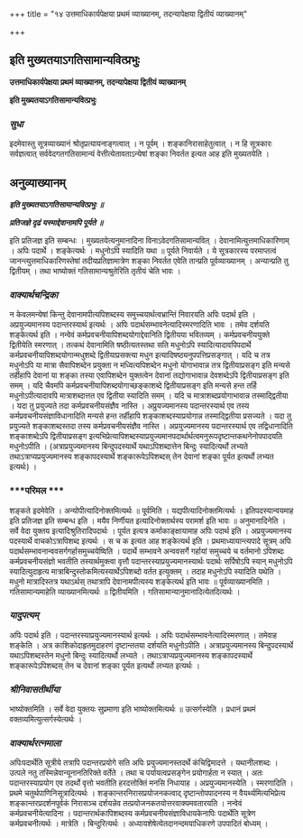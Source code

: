+++
title = "१४ उत्तमाधिकार्यपेक्षया प्रथमं व्याख्यानम्, तदन्यापेक्षया द्वितीयं व्याख्यानम्"

+++


## इति मुख्यतयाऽगतिसामान्यवित्प्रभुः

**उत्तमाधिकार्यपेक्षया प्रथमं व्याख्यानम्, तदन्यापेक्षया द्वितीयं व्याख्यानम्**

**इति मुख्यतयाऽगतिसामान्यवित्प्रभुः**

### ***सुधा***

इदमेवास्तु सूत्रव्याख्यानं श्रोतृप्रत्यायनाङ्गत्वात् । न पूर्वम् । शङ्कानिरासाहेतुत्वात् । न हि सूत्रकारः सर्वज्ञत्वात् सर्ववेदगतगतिसामान्यं वेत्तीत्येतावताऽन्येषां शङ्का निवर्तत इत्यत आह इति मुख्यतयेति ।

## **अनुव्याख्यानम्**

***इति मुख्यतयाऽगतिसामान्यवित्प्रभुः ॥***

***प्रतिजज्ञे दृढं यस्माद्देवानामपि पूर्यते ॥***

इति प्रतिजज्ञ इति सम्बन्धः । मुख्यतयेत्यनुमानादिना विनाऽवेदगतिसामान्यवित् । देवानामित्युत्तमाधिकारिणाम् । अपिः पदार्थे । शङ्केत्यर्थः । मधुनोऽपि स्यादिति यथा ॥ पूर्यते निवार्यते । ये सूत्रकारस्य परमाप्तत्वं जानन्त्युत्तमाधिकारिणस्तेषां तदीयप्रतिज्ञामात्रेण शङ्का निवर्तत एवेति तान्प्रति पूर्वव्याख्यानम् । अन्यान्प्रति तु द्वितीयम् । तथा भाष्योक्तं गतिसामान्यश्रुतेरिति तृतीयं चेति भावः ।

### ***वाक्यार्थचन्द्रिका***

न केवलमन्येषां किन्तु देवानामपीत्यपिशब्दस्य समुच्चयार्थत्वभ्रान्तिं निवारयति अपिः पदार्थ इति । अप्रयुज्यमानस्य पदान्तरस्यार्थ इत्यर्थः । अपिः पदार्थसम्भावनेत्यादिस्मरणादिति भावः । तमेव दर्शयति शङ्केत्यर्थ इति । नन्वेवं कर्मप्रवचनीयापिशब्दयोगाद्देवानिति द्वितीयया भवितव्यम् । कर्मप्रवचनीययुक्ते द्वितीयेति स्मरणात् । तत्कथं देवानामिति षष्ठीत्यतस्तथा सति मधुनोऽपि स्यादित्यादावपिपदार्थे कर्मप्रवचनीयापिशब्दयोगान्मधुशब्दे द्वितीयाप्रसक्त्या मधुन इत्यादिषष्ठ्यनुपपत्तिप्रसङ्गात् । यदि च तत्र मधुनोऽपि या मात्रा सैवापिशब्देन प्रयुक्ता न मध्वित्यपिशब्देन मधुनो योगाभावान्न तत्र द्वितीयाप्रसङ्ग इति मन्यसे तर्हीहापि देवानां या शङ्का तस्या एवापिशब्देन युक्तत्वेन देवानां तद्योगाभावान्न देवशब्देऽपि द्वितीयाप्रसङ्ग इति समम् । यदि चैवमपि कर्मप्रवचनीयापिशब्दयोगाच्छङ्काशब्दे द्वितीयाप्रसङ्ग इति मन्यसे हन्त तर्हि मधुनोऽपीत्यादावपि मात्राशब्दात्तत एव द्वितीया स्यादिति समम् । यदि च मात्राशब्दप्रयोगाभावान्न तस्माद्द्वितीया । यदा तु प्रयुज्यते तदा कर्मप्रवचनीयसंज्ञैव नास्ति । अप्रुयज्यमानस्य पदान्तरस्यार्थ एव तस्य कर्मप्रवचनीयसंज्ञाविधानादिति मन्यसे हन्त तर्हीहापि शङ्काशब्दस्याप्रयोगान्न तस्माद्द्वितीया प्रसज्यते । यदा तु प्रयुज्यते शङ्काशब्दस्तदा तस्य कर्मप्रवचनीयसंज्ञैव नास्ति । अप्रयुज्यमानस्य पदान्तरस्यार्थ एव तद्विधानादिति शङ्काशब्देऽपि द्वितीयाप्रसङ्ग इत्यभिप्रेत्यापिशब्दस्याप्रयुज्यमानपदार्थार्थत्वमनुरूपदृष्टान्तकथनेनोपपादयति मधुनोऽपीति । (अत्राप्रयुज्यमानस्य बिन्दुपदस्यार्थे यथाऽपिशब्दात्तेन बिन्दुः स्यादित्यर्थो लभ्यते तथाऽत्राप्यप्रयुज्यमानस्य शङ्कापदस्यार्थे शङ्कारूपेऽपिशब्दस् तेन देवानां शङ्का पूर्यत इत्यर्थो लभ्यत इत्यर्थः) ।

### ***परिमल ***

शङ्कते इदमेवेति । अन्योपीत्यादिनोक्तमित्यर्थः ॥ पूर्वमिति । यद्यपीत्यादिनोक्तमित्यर्थः । इतिपदस्यान्वयमाह इति प्रतिजज्ञ इति सम्बन्ध इति । मयैव निर्णीयत इत्यादिनोक्तार्थस्य परामर्श इति भावः ॥ अनुमानादिनेति । सर्वे वेदा युक्तय इत्यादिश्रुतिरादिपदार्थः । पूर्यत इत्यत्र कर्माकाङ्क्षायामाह अपिः पदार्थ इति । अप्रयुज्यमानस्य पदस्यार्थे वाचकोऽत्रापिशब्द इत्यर्थः । स च क इत्यत आह शङ्केत्यर्थ इति । प्रथमाध्यायान्त्यपादे सूत्रम् अपिः पदार्थसम्भावनान्ववसर्गगर्हासमुच्चयेष्विति । पदार्थे सम्भावने अन्ववसर्गे गर्हायां समुच्चये च वर्तमानो ऽपिशब्दः कर्मप्रवचनीयसंज्ञो भवतीति तस्यार्थमुक्त्वा वृत्तौ पदान्तरस्याप्रयुज्यमानस्यार्थः पदार्थः सर्पिषोऽपि स्यान् मधुनोऽपि स्यादित्युदाहृत्य मात्राबिन्दुस्तोकमित्यस्यार्थेऽपिशब्दो वर्तत इत्युक्तम् । तदाह मधुनोऽपि स्यादिति यथेति । मधुनो मात्रादिस्तत्र यथाऽर्थस् तथात्रापि देवानामपीत्यस्य शङ्केत्यर्थ इति भावः ॥ पूर्वव्याख्यानमिति । गतिसामान्यमाहेति व्याख्यानमित्यर्थः ॥ द्वितीयमिति । गतिसामान्यानुमानादित्येतदित्यर्थः ।

### ***यादुपत्यम्***

अपिः पदार्थ इति । पदान्तरस्याप्रयुज्यमानस्यार्थ इत्यर्थः । अपिः पदार्थसम्भावनेत्यादिस्मरणात् । तमेवाह शङ्केति । अत्र काशिकोदाहृतमुदाहरणं दृष्टान्ततया दर्शयति मधुनोऽपीति । अत्राप्रयुज्यमानस्य बिन्दुपदस्यार्थे यथाऽपिशब्दस्तेन मधुनो बिन्दुः स्यादित्यर्थो लभ्यते । तथाऽत्राप्यप्रयुज्यमानस्य शङ्कापदस्यार्थे शङ्कारूपेऽपिशब्दस् तेन च देवानां शङ्का पूर्यत इत्यर्थो लभ्यत इत्यर्थः ।

### ***श्रीनिवासतीर्थीया***

भाष्योक्तमिति । सर्वे वेदा युक्तयः सुप्रमाणा इति भाष्योक्तमित्यर्थः ॥ उत्सर्गस्येति । प्रधानं प्रथमं वक्तव्यमित्युत्सर्गस्येत्यर्थः ।

### ***वाक्यार्थरत्नमाला***

अपिःपदार्थेति सूत्रीये तत्रापि पदान्तरप्रयोगे सति अपिः प्रयुज्यमानस्तदर्थे कंचिद्विमादत्ते । यथानीलशब्दः । उत्पले नतु तस्मिन्नेवान्यूनानतिरिक्ते वर्तेते । तथा च पर्यायत्वप्रसङ्गेन प्रयोगार्हता न स्यात् । अतः पदान्तरस्याप्रयोग एव तदर्थो वृत्तो भवतीति हरदत्तोक्तिं मनसि निधायाह । अप्रयुज्यमानस्येति । स्मरणादिति । प्रथमे चतुर्थपाणिनिसूत्रादित्यर्थः । शङ्कान्तरनिरासप्रयोजनकत्वाद् दृष्टान्तोपपादनस्य न वैयर्थ्यमित्यभिप्रेत्य शङ्कान्तरप्रदर्शनपूर्वकं निरासञ्च दर्शयन्नेव तत्प्रयोजनकतयोत्तरवाक्यमवतारयति । नन्वेवं कर्मप्रवचनीयेत्यादिना । पदान्तरार्थकापिशब्दस्य कर्मप्रवचनीयसंज्ञाविधायकेनापिः पदार्थेति सूत्रेण कर्मप्रवचनीत्यर्थः । मात्रेति । बिन्दुरित्यर्थः । अध्यायशेषेत्येतदानन्दमयाधिकरणे उपपादितं बोध्यम् ।

